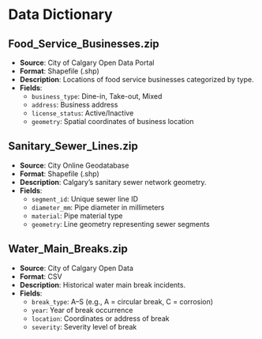# Data Dictionary

## Food_Service_Businesses.zip
- **Source**: City of Calgary Open Data Portal
- **Format**: Shapefile (.shp)
- **Description**: Locations of food service businesses categorized by type.
- **Fields**:
  - `business_type`: Dine-in, Take-out, Mixed
  - `address`: Business address
  - `license_status`: Active/Inactive
  - `geometry`: Spatial coordinates of business location

## Sanitary_Sewer_Lines.zip
- **Source**: City Online Geodatabase
- **Format**: Shapefile (.shp)
- **Description**: Calgary’s sanitary sewer network geometry.
- **Fields**:
  - `segment_id`: Unique sewer line ID
  - `diameter_mm`: Pipe diameter in millimeters
  - `material`: Pipe material type
  - `geometry`: Line geometry representing sewer segments

## Water_Main_Breaks.zip
- **Source**: City of Calgary Open Data
- **Format**: CSV
- **Description**: Historical water main break incidents.
- **Fields**:
  - `break_type`: A–S (e.g., A = circular break, C = corrosion)
  - `year`: Year of break occurrence
  - `location`: Coordinates or address of break
  - `severity`: Severity level of break 
